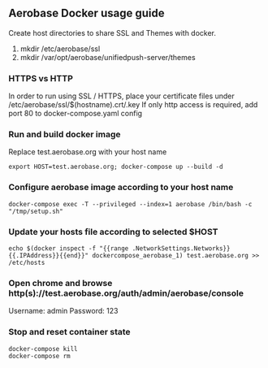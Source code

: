 ## Aerobase Docker usage guide
Create host directories to share SSL and Themes with docker.
1. mkdir /etc/aerobase/ssl
2. mkdir /var/opt/aerobase/unifiedpush-server/themes

### HTTPS vs HTTP
In order to run using SSL / HTTPS, place your certificate files under /etc/aerobase/ssl/$(hostname).crt/.key
If only http access is required, add port 80 to docker-compose.yaml config

### Run and build docker image
Replace test.aerobase.org with your host name
```
export HOST=test.aerobase.org; docker-compose up --build -d
```
### Configure aerobase image according to your host name
```
docker-compose exec -T --privileged --index=1 aerobase /bin/bash -c "/tmp/setup.sh"
```
### Update your hosts file according to selected $HOST
```
echo $(docker inspect -f "{{range .NetworkSettings.Networks}}{{.IPAddress}}{{end}}" dockercompose_aerobase_1) test.aerobase.org >> /etc/hosts
```
### Open chrome and browse http(s)://test.aerobase.org/auth/admin/aerobase/console
Username: admin
Password: 123

### Stop and reset container state
```
docker-compose kill
docker-compose rm
```
